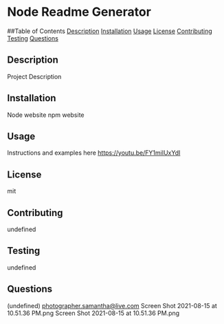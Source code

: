 # Node Readme Generator
##Table of Contents 
[Description](#description)
[Installation](#installation)
[Usage](#usage)
[License](#license)
[Contributing](#contributing)
[Testing](#testing)
[Questions](#questions)
## Description 
Project Description
## Installation 
Node website npm website
## Usage
Instructions and examples here https://youtu.be/FY1miIUxYdI 
## License
mit
## Contributing
undefined
## Testing
undefined
## Questions 
(undefined)
photographer.samantha@live.com
Screen Shot 2021-08-15 at 10.51.36 PM.png
Screen Shot 2021-08-15 at 10.51.36 PM.png
